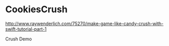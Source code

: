 # CookiesCrush
http://www.raywenderlich.com/75270/make-game-like-candy-crush-with-swift-tutorial-part-1

Crush Demo
